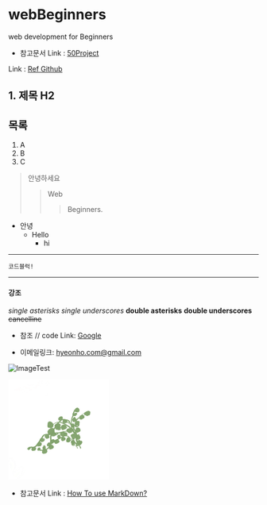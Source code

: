 # webBeginners
web development for Beginners
* 참고문서
Link : [50Project][LearingURL]

Link : [Ref Github][gitURL]

[LearingURL]: https://www.udemy.com/course/50-projects-50-days/
[gitURL]: https://github.com/bradtraversy/50projects50days

## 1. 제목 H2


## 목록

1. A
2. B
3. C

> 안녕하세요
> > Web
> > > Beginners.

+ 안녕
  + Hello
    + hi
--------------------------
```
코드블럭!
```
------------------
#### 강조
*single asterisks*
_single underscores_
**double asterisks**
__double underscores__
~~cancelline~~

* 참조
// code
Link: [Google][googlelink]

[googlelink]: https://google.com "Go google"


* 이메일링크: <hyeonho.com@gmail.com>

![ImageTest]()

<img src="/terrarium/images/plant1.png" width="40%" height="30%" title="px(픽셀) 크기 설정" alt="plant"></img>


* 참고문서
Link : [How To use MarkDown?][linkTest]

[linkTest]: https://gist.github.com/ihoneymon/652be052a0727ad59601
